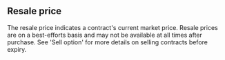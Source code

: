## Resale price

The resale price indicates a contract's current market price. Resale prices are on a best-efforts basis and may not be available at all times after purchase. See 'Sell option' for more details on selling contracts before expiry.

